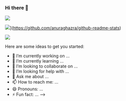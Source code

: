 ### Hi there 👋

![](https://github-readme-stats.vercel.app/api?username=Wedyarit&show_icons=true&theme=radical)

![](https://github-readme-stats.vercel.app/api/top-langs/?username=Wedyarit&layout=compact)](https://github.com/anuraghazra/github-readme-stats)


![](https://readme-jokes.vercel.app/api)


Here are some ideas to get you started:

- 🔭 I’m currently working on ...
- 🌱 I’m currently learning ...
- 👯 I’m looking to collaborate on ...
- 🤔 I’m looking for help with ...
- 💬 Ask me about ...
- 📫 How to reach me: ...
- 😄 Pronouns: ...
- ⚡ Fun fact: ...
-->
